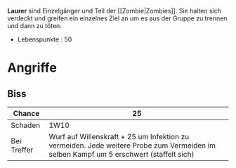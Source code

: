 **Laurer** sind Einzelgänger und Teil der [[Zombie|Zombies]]. Sie halten sich verdeckt und greifen ein einzelnes Ziel an um es aus der Gruppe zu trennen und dann zu töten.

- Lebenspunkte : 50
# Angriffe
## Biss

| Chance      | 25                                                                                                                                    |
| ----------- | ------------------------------------------------------------------------------------------------------------------------------------- |
| Schaden     | 1W10                                                                                                                                  |
| Bei Treffer | Wurf auf Willenskraft + 25 um Infektion zu vermeiden. Jede weitere Probe zum Vermeiden im selben Kampf um 5 erschwert (staffelt sich) |
